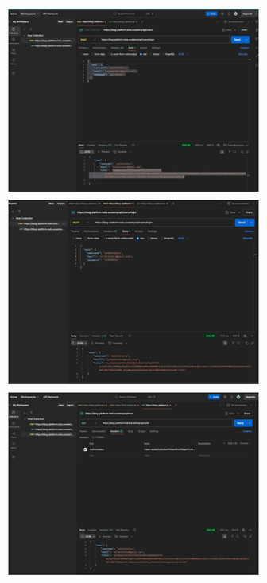 ![Регистрация](https://github.com/arlekin13/Auth-to-API/blob/main/img/2.jpg)

![Логин](https://github.com/arlekin13/Auth-to-API/blob/main/img/2.1.jpg)

![Авторизация](https://github.com/arlekin13/Auth-to-API/blob/main/img/2.2.jpg)
